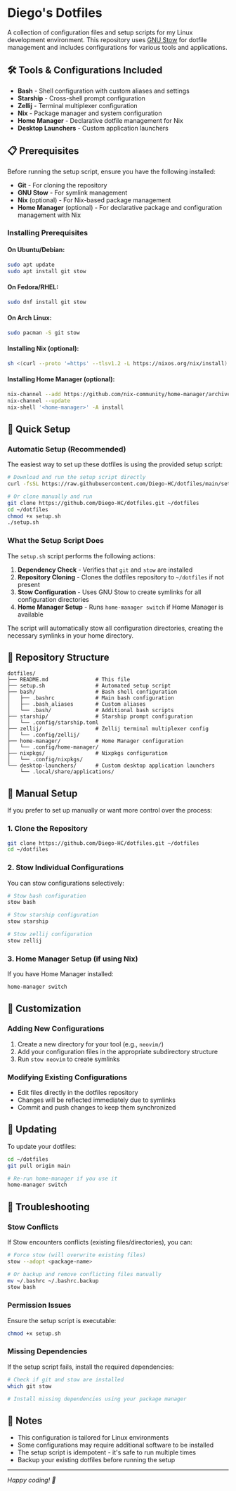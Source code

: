 # Diego's Dotfiles

A collection of configuration files and setup scripts for my Linux development environment. This repository uses [GNU Stow](https://www.gnu.org/software/stow/) for dotfile management and includes configurations for various tools and applications.

## 🛠️ Tools & Configurations Included

- **Bash** - Shell configuration with custom aliases and settings
- **Starship** - Cross-shell prompt configuration
- **Zellij** - Terminal multiplexer configuration
- **Nix** - Package manager and system configuration
- **Home Manager** - Declarative dotfile management for Nix
- **Desktop Launchers** - Custom application launchers

## 📋 Prerequisites

Before running the setup script, ensure you have the following installed:

- **Git** - For cloning the repository
- **GNU Stow** - For symlink management
- **Nix** (optional) - For Nix-based package management
- **Home Manager** (optional) - For declarative package and configuration management with Nix

### Installing Prerequisites

#### On Ubuntu/Debian:

```bash
sudo apt update
sudo apt install git stow
```

#### On Fedora/RHEL:

```bash
sudo dnf install git stow
```

#### On Arch Linux:

```bash
sudo pacman -S git stow
```

#### Installing Nix (optional):

```bash
sh <(curl --proto '=https' --tlsv1.2 -L https://nixos.org/nix/install) --daemon
```

#### Installing Home Manager (optional):

```bash
nix-channel --add https://github.com/nix-community/home-manager/archive/master.tar.gz home-manager
nix-channel --update
nix-shell '<home-manager>' -A install
```

## 🚀 Quick Setup

### Automatic Setup (Recommended)

The easiest way to set up these dotfiles is using the provided setup script:

```bash
# Download and run the setup script directly
curl -fsSL https://raw.githubusercontent.com/Diego-HC/dotfiles/main/setup.sh | bash

# Or clone manually and run
git clone https://github.com/Diego-HC/dotfiles.git ~/dotfiles
cd ~/dotfiles
chmod +x setup.sh
./setup.sh
```

### What the Setup Script Does

The `setup.sh` script performs the following actions:

1. **Dependency Check** - Verifies that `git` and `stow` are installed
2. **Repository Cloning** - Clones the dotfiles repository to `~/dotfiles` if not present
3. **Stow Configuration** - Uses GNU Stow to create symlinks for all configuration directories
4. **Home Manager Setup** - Runs `home-manager switch` if Home Manager is available

The script will automatically stow all configuration directories, creating the necessary symlinks in your home directory.

## 📁 Repository Structure

```
dotfiles/
├── README.md               # This file
├── setup.sh                # Automated setup script
├── bash/                   # Bash shell configuration
│   ├── .bashrc             # Main bash configuration
│   ├── .bash_aliases       # Custom aliases
│   └── .bash/              # Additional bash scripts
├── starship/               # Starship prompt configuration
│   └── .config/starship.toml
├── zellij/                 # Zellij terminal multiplexer config
│   └── .config/zellij/
├── home-manager/           # Home Manager configuration
│   └── .config/home-manager/
├── nixpkgs/                # Nixpkgs configuration
│   └── .config/nixpkgs/
└── desktop-launchers/      # Custom desktop application launchers
    └── .local/share/applications/
```

## 🔧 Manual Setup

If you prefer to set up manually or want more control over the process:

### 1. Clone the Repository

```bash
git clone https://github.com/Diego-HC/dotfiles.git ~/dotfiles
cd ~/dotfiles
```

### 2. Stow Individual Configurations

You can stow configurations selectively:

```bash
# Stow bash configuration
stow bash

# Stow starship configuration
stow starship

# Stow zellij configuration
stow zellij
```

### 3. Home Manager Setup (if using Nix)

If you have Home Manager installed:

```bash
home-manager switch
```

## 🎯 Customization

### Adding New Configurations

1. Create a new directory for your tool (e.g., `neovim/`)
2. Add your configuration files in the appropriate subdirectory structure
3. Run `stow neovim` to create symlinks

### Modifying Existing Configurations

- Edit files directly in the dotfiles repository
- Changes will be reflected immediately due to symlinks
- Commit and push changes to keep them synchronized

## 🔄 Updating

To update your dotfiles:

```bash
cd ~/dotfiles
git pull origin main

# Re-run home-manager if you use it
home-manager switch
```

## 🚨 Troubleshooting

### Stow Conflicts

If Stow encounters conflicts (existing files/directories), you can:

```bash
# Force stow (will overwrite existing files)
stow --adopt <package-name>

# Or backup and remove conflicting files manually
mv ~/.bashrc ~/.bashrc.backup
stow bash
```

### Permission Issues

Ensure the setup script is executable:

```bash
chmod +x setup.sh
```

### Missing Dependencies

If the setup script fails, install the required dependencies:

```bash
# Check if git and stow are installed
which git stow

# Install missing dependencies using your package manager
```

## 📝 Notes

- This configuration is tailored for Linux environments
- Some configurations may require additional software to be installed
- The setup script is idempotent - it's safe to run multiple times
- Backup your existing dotfiles before running the setup

---

_Happy coding! 🚀_
